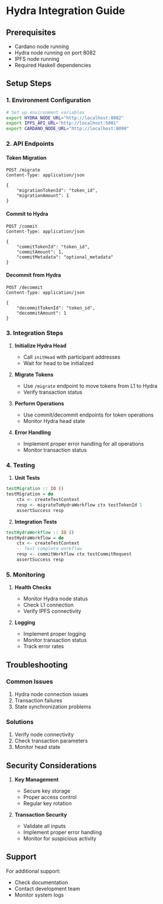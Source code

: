 # Hydra Integration Guide

## Prerequisites
- Cardano node running
- Hydra node running on port 8082
- IPFS node running
- Required Haskell dependencies

## Setup Steps

### 1. Environment Configuration
```bash
# Set up environment variables
export HYDRA_NODE_URL="http://localhost:8082"
export IPFS_API_URL="http://localhost:5001"
export CARDANO_NODE_URL="http://localhost:8090"
```

### 2. API Endpoints

#### Token Migration
```http
POST /migrate
Content-Type: application/json

{
    "migrationTokenId": "token_id",
    "migrationAmount": 1
}
```

#### Commit to Hydra
```http
POST /commit
Content-Type: application/json

{
    "commitTokenId": "token_id",
    "commitAmount": 1,
    "commitMetadata": "optional_metadata"
}
```

#### Decommit from Hydra
```http
POST /decommit
Content-Type: application/json

{
    "decommitTokenId": "token_id",
    "decommitAmount": 1
}
```

### 3. Integration Steps

1. **Initialize Hydra Head**
   - Call `initHead` with participant addresses
   - Wait for head to be initialized

2. **Migrate Tokens**
   - Use `/migrate` endpoint to move tokens from L1 to Hydra
   - Verify transaction status

3. **Perform Operations**
   - Use commit/decommit endpoints for token operations
   - Monitor Hydra head state

4. **Error Handling**
   - Implement proper error handling for all operations
   - Monitor transaction status

### 4. Testing

1. **Unit Tests**
```haskell
testMigration :: IO ()
testMigration = do
    ctx <- createTestContext
    resp <- migrateToHydraWorkflow ctx testTokenId 1
    assertSuccess resp
```

2. **Integration Tests**
```haskell
testHydraWorkflow :: IO ()
testHydraWorkflow = do
    ctx <- createTestContext
    -- Test complete workflow
    resp <- commitWorkflow ctx testCommitRequest
    assertSuccess resp
```

### 5. Monitoring

1. **Health Checks**
   - Monitor Hydra node status
   - Check L1 connection
   - Verify IPFS connectivity

2. **Logging**
   - Implement proper logging
   - Monitor transaction status
   - Track error rates

## Troubleshooting

### Common Issues
1. Hydra node connection issues
2. Transaction failures
3. State synchronization problems

### Solutions
1. Verify node connectivity
2. Check transaction parameters
3. Monitor head state

## Security Considerations

1. **Key Management**
   - Secure key storage
   - Proper access control
   - Regular key rotation

2. **Transaction Security**
   - Validate all inputs
   - Implement proper error handling
   - Monitor for suspicious activity

## Support

For additional support:
- Check documentation
- Contact development team
- Monitor system logs 